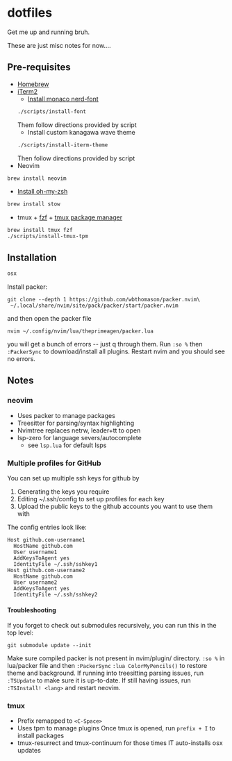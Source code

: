 # dotfiles
Get me up and running bruh.

These are just misc notes for now....

## Pre-requisites

* [Homebrew](https://docs.brew.sh/Installation)
* [iTerm2](https://iterm2.com/downloads.html)
    * [Install monaco nerd-font](https://github.com/Karmenzind/monaco-nerd-fonts)
    ```zsh
    ./scripts/install-font
    ```
    Them follow directions provided by script
    * Install custom kanagawa wave theme
    ```zsh
    ./scripts/install-iterm-theme
    ```
    Then follow directions provided by script
* Neovim
```zsh
brew install neovim
```
* [Install oh-my-zsh](https://ohmyz.sh/#install)
```zsh
brew install stow
```
* tmux + [fzf](https://github.com/junegunn/fzf) + [tmux package manager](https://github.com/tmux-plugins/tpm)
```
brew install tmux fzf
./scripts/install-tmux-tpm
```

## Installation

```zsh
osx
```

Install packer:
```
git clone --depth 1 https://github.com/wbthomason/packer.nvim\
 ~/.local/share/nvim/site/pack/packer/start/packer.nvim
 ```
and then open the packer file
```
nvim ~/.config/nvim/lua/theprimeagen/packer.lua
```
you will get a bunch of errors -- just q through them.
Run `:so %` then `:PackerSync` to download/install all plugins.
Restart nvim and you should see no errors.

## Notes

### neovim

- Uses packer to manage packages
- Treesitter for parsing/syntax highlighting
- Nvimtree replaces netrw, leader+tt to open
- lsp-zero for language severs/autocomplete
    - see `lsp.lua` for default lsps

### Multiple profiles for GitHub

You can set up multiple ssh keys for github by
1. Generating the keys you require
2. Editing ~/.ssh/config to set up profiles for each key
3. Upload the public keys to the github accounts you want to use them with

The config entries look like:
```
Host github.com-username1
  HostName github.com
  User username1
  AddKeysToAgent yes
  IdentityFile ~/.ssh/sshkey1
Host github.com-username2
  HostName github.com
  User username2
  AddKeysToAgent yes
  IdentityFile ~/.ssh/sshkey2
```

#### Troubleshooting

If you forget to check out submodules recursively, you can run this in the top level:
```
git submodule update --init
```
Make sure compiled packer is not present in nvim/plugin/ directory.
`:so %` in lua/packer file and then `:PackerSync`
`:lua ColorMyPencils()` to restore theme and background.
If running into treesitting parsing issues, run `:TSUpdate` to make sure it is up-to-date.
If still having issues, run `:TSInstall! <lang>` and restart neovim.

### tmux

- Prefix remapped to `<C-Space>`
- Uses tpm to manage plugins
Once tmux is opened, run `prefix + I` to install packages
- tmux-resurrect and tmux-continuum for those times IT auto-installs osx updates

